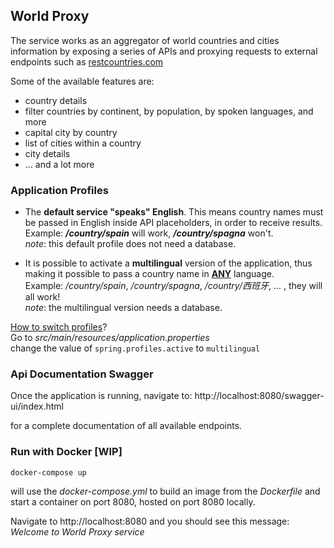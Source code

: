 ## World Proxy


The service works as an aggregator of world countries and cities
information by exposing a series of APIs and proxying requests to
external endpoints such as [restcountries.com](https://restcountries.com/)

Some of the available features are:
- country details
- filter countries by continent, by population, by spoken languages, and more
- capital city by country
- list of cities within a country
- city details
- ... and a lot more

### Application Profiles

- The **default service "speaks" English**. This means country names must be passed
in English inside API placeholders, in order to receive results.\
Example: ***/country/spain*** will work, ***/country/spagna*** won't.\
*note*: this default profile does not need a database.


- It is possible to activate a **multilingual** version of the
application, thus making it possible to pass a country name in <u>**ANY**</u> language.\
Example: */country/spain*, */country/spagna*, */country/西班牙*, ... ,  they
will all work!\
*note*: the multilingual version needs a database.

<u>How to switch profiles</u>?\
Go to *src/main/resources/application.properties*\
change the value of `spring.profiles.active` to `multilingual`

### Api Documentation Swagger
Once the application is running, navigate to:
http://localhost:8080/swagger-ui/index.html

for a complete documentation of all available endpoints.


### Run with Docker [WIP]
`docker-compose up`

will use the *docker-compose.yml* to build an image from the *Dockerfile* and
start a container on port 8080, hosted on port 8080 locally.

Navigate to http://localhost:8080 and you should see this message:\
*Welcome to World Proxy service*
